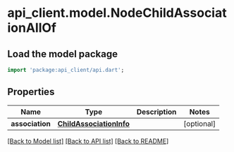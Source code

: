 # api_client.model.NodeChildAssociationAllOf

## Load the model package
```dart
import 'package:api_client/api.dart';
```

## Properties
Name | Type | Description | Notes
------------ | ------------- | ------------- | -------------
**association** | [**ChildAssociationInfo**](ChildAssociationInfo.md) |  | [optional] 

[[Back to Model list]](../README.md#documentation-for-models) [[Back to API list]](../README.md#documentation-for-api-endpoints) [[Back to README]](../README.md)


